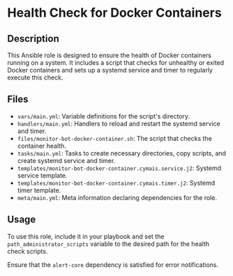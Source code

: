 # Health Check for Docker Containers

## Description

This Ansible role is designed to ensure the health of Docker containers running on a system. It includes a script that checks for unhealthy or exited Docker containers and sets up a systemd service and timer to regularly execute this check.

## Files

- `vars/main.yml`: Variable definitions for the script's directory.
- `handlers/main.yml`: Handlers to reload and restart the systemd service and timer.
- `files/monitor-bot-docker-container.sh`: The script that checks the container health.
- `tasks/main.yml`: Tasks to create necessary directories, copy scripts, and create systemd service and timer.
- `templates/monitor-bot-docker-container.cymais.service.j2`: Systemd service template.
- `templates/monitor-bot-docker-container.cymais.timer.j2`: Systemd timer template.
- `meta/main.yml`: Meta information declaring dependencies for the role.

## Usage

To use this role, include it in your playbook and set the `path_administrator_scripts` variable to the desired path for the health check scripts.

Ensure that the `alert-core` dependency is satisfied for error notifications.